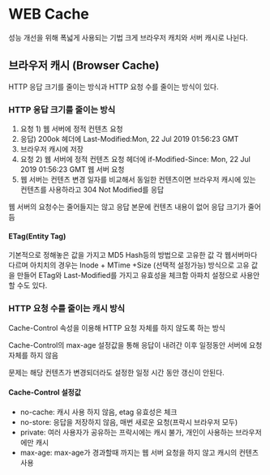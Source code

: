 # WEB Cache

성능 개선을 위해 폭넓게 사용되는 기법 크게 브라우저 캐치와 서버 캐시로 나뉜다.

## 브라우저 캐시 \(Browser Cache\)

HTTP 응답 크기를 줄이는 방식과 HTTP 요청 수를 줄이는 방식이 있다.

### HTTP 응답 크기를 줄이는 방식

1. 요청 1\) 웹 서버에 정적 컨텐츠 요청
2. 응답\) 200ok 헤더에 Last-Modified:Mon, 22 Jul 2019 01:56:23 GMT
3. 브라우저 캐시에 저장
4. 요청 2\) 웹 서버에 정적 컨텐츠 요청 헤더에 if-Modified-Since: Mon, 22 Jul 2019 01:56:23 GMT 웹 서버 요청
5. 웹 서버는  컨텐츠 변경 일자를 비교해서 동일한 컨텐츠이면 브라우저 캐시에 있는 컨텐츠를 사용하라고 304 Not Modified를 응답

웹 서버의 요청수는 줄어들지는 않고 응답 본문에 컨텐츠 내용이 없어 응답 크기가 줄어듬

#### ETag\(Entity Tag\)

기본적으로 정해놓은 값을 가지고 MD5 Hash등의 방법으로 고유한 값 각 웹서버마다 다르며 아치치의 경우는 Inode + MTime +Size \(선택적 설정가능\) 방식으로 고유 값을 만들어 ETag와 Last-Modified를 가지고 유효성을 체크함 아파치 설정으로 사용안할 수도 있다.

### HTTP 요청 수를 줄이는 캐시 방식

Cache-Control 속성을 이용해 HTTP 요청 자체를 하지 않도록 하는 방식 

Cache-Control의 max-age 설정값을 통해 응답이 내려간 이후 일정동안 서버에 요청 자체를 하지 않음 

문제는 해당 컨텐츠가 변경되더라도 설정한 일정 시간 동안 갱신이 안된다.

#### Cache-Control 설정값

* no-cache: 캐시 사용 하지 않음, etag 유효성은 체크 
* no-store: 응답을 저장하지 않음, 매번 새로운 요청\(프락시 브라우저 모두\)
* private: 여러 사용자가 공유하는 프락시에는 캐시 불가, 개인이 사용하는 브라우저에만 캐시
* max-age: max-age가 경과할때 까지는 웹 서버 요청을 하지 않고 캐시의 컨텐츠 사용

  

